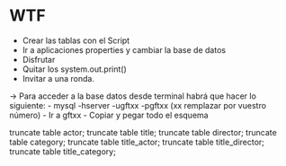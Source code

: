 # WTF

- Crear las tablas con el Script
- Ir a aplicaciones properties y cambiar la base de datos
- Disfrutar
- Quitar los system.out.print()
- Invitar a una ronda.


-> Para acceder a la base datos desde terminal habrá que hacer lo siguiente:
    - mysql -hserver -ugftxx -pgftxx (xx remplazar por vuestro número)
    - Ir a gftxx
    - Copiar y pegar todo el esquema

truncate table actor;
truncate table title;
truncate table director;
truncate table category;
truncate table title_actor;
truncate table title_director;
truncate table title_category;
